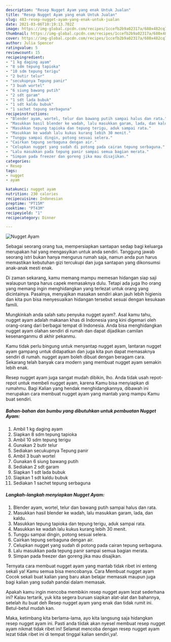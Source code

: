 ```yaml
---
description: "Resep Nugget Ayam yang enak Untuk Jualan"
title: "Resep Nugget Ayam yang enak Untuk Jualan"
slug: 483-resep-nugget-ayam-yang-enak-untuk-jualan
date: 2021-03-06T10:19:13.702Z
image: https://img-global.cpcdn.com/recipes/1ccefb2b9a02317a/680x482cq70/nugget-ayam-foto-resep-utama.jpg
thumbnail: https://img-global.cpcdn.com/recipes/1ccefb2b9a02317a/680x482cq70/nugget-ayam-foto-resep-utama.jpg
cover: https://img-global.cpcdn.com/recipes/1ccefb2b9a02317a/680x482cq70/nugget-ayam-foto-resep-utama.jpg
author: Julia Spencer
ratingvalue: 5
reviewcount: 15
recipeingredient:
- "1 kg daging ayam"
- "8 sdm tepung tapioka"
- "10 sdm tepung terigu"
- "2 butir telur"
- "secukupnya Tepung panir"
- "3 buah wortel"
- "6 siung bawang putih"
- "2 sdt garam"
- "1 sdt lada bubuk"
- "1 sdt kaldu bubuk"
- "1 sachet tepung serbaguna"
recipeinstructions:
- "Blender ayam, wortel, telur dan bawang putih sampai halus dan rata."
- "Masukkan hasil blender ke wadah, lalu masukkan garam, lada, dan kaldu."
- "Masukkan tepung tapioka dan tepung terigu, aduk sampai rata."
- "Masukkan ke wadah lalu kukus kurang lebih 30 menit."
- "Tunggu sampai dingin, potong sesuai selera."
- "Cairkan tepung serbaguna dengan air."
- "Celupkan nugget yang sudah di potong pada cairan tepung serbaguna."
- "Lalu masukkan pada tepung panir sampai semua bagian merata."
- "Simpan pada freezer dan goreng jika mau disajikan."
categories:
- Resep
tags:
- nugget
- ayam

katakunci: nugget ayam 
nutrition: 230 calories
recipecuisine: Indonesian
preptime: "PT15M"
cooktime: "PT43M"
recipeyield: "1"
recipecategory: Dinner

---
```



![Nugget Ayam](https://img-global.cpcdn.com/recipes/1ccefb2b9a02317a/680x482cq70/nugget-ayam-foto-resep-utama.jpg)

Sebagai seorang orang tua, mempersiapkan santapan sedap bagi keluarga merupakan hal yang mengasyikan untuk anda sendiri. Tanggung jawab seorang istri bukan hanya mengurus rumah saja, namun anda pun harus memastikan kebutuhan gizi tercukupi dan juga santapan yang dikonsumsi anak-anak mesti enak.

Di zaman  sekarang, kamu memang mampu memesan hidangan siap saji walaupun tanpa harus capek memasaknya dulu. Tetapi ada juga lho orang yang memang ingin menghidangkan yang terlezat untuk orang yang dicintainya. Pasalnya, menyajikan masakan sendiri akan jauh lebih higienis dan kita pun bisa menyesuaikan hidangan tersebut sesuai dengan kesukaan famili. 



Mungkinkah anda salah satu penyuka nugget ayam?. Asal kamu tahu, nugget ayam adalah makanan khas di Indonesia yang kini digemari oleh orang-orang dari berbagai tempat di Indonesia. Anda bisa menghidangkan nugget ayam olahan sendiri di rumah dan dapat dijadikan camilan kesenanganmu di akhir pekanmu.

Kamu tidak perlu bingung untuk menyantap nugget ayam, lantaran nugget ayam gampang untuk didapatkan dan juga kita pun dapat memasaknya sendiri di rumah. nugget ayam boleh dibuat dengan beragam cara. Sekarang telah banyak cara modern yang membuat nugget ayam semakin lebih enak.

Resep nugget ayam juga sangat mudah dibikin, lho. Anda tidak usah repot-repot untuk membeli nugget ayam, karena Kamu bisa menyiapkan di rumahmu. Bagi Kalian yang hendak menghidangkannya, dibawah ini merupakan cara membuat nugget ayam yang mantab yang mampu Kamu buat sendiri.

<!--inarticleads1-->

##### Bahan-bahan dan bumbu yang dibutuhkan untuk pembuatan Nugget Ayam:

1. Ambil 1 kg daging ayam
1. Siapkan 8 sdm tepung tapioka
1. Ambil 10 sdm tepung terigu
1. Gunakan 2 butir telur
1. Sediakan secukupnya Tepung panir
1. Ambil 3 buah wortel
1. Gunakan 6 siung bawang putih
1. Sediakan 2 sdt garam
1. Siapkan 1 sdt lada bubuk
1. Siapkan 1 sdt kaldu bubuk
1. Sediakan 1 sachet tepung serbaguna




<!--inarticleads2-->

##### Langkah-langkah menyiapkan Nugget Ayam:

1. Blender ayam, wortel, telur dan bawang putih sampai halus dan rata.
1. Masukkan hasil blender ke wadah, lalu masukkan garam, lada, dan kaldu.
1. Masukkan tepung tapioka dan tepung terigu, aduk sampai rata.
1. Masukkan ke wadah lalu kukus kurang lebih 30 menit.
1. Tunggu sampai dingin, potong sesuai selera.
1. Cairkan tepung serbaguna dengan air.
1. Celupkan nugget yang sudah di potong pada cairan tepung serbaguna.
1. Lalu masukkan pada tepung panir sampai semua bagian merata.
1. Simpan pada freezer dan goreng jika mau disajikan.




Ternyata cara membuat nugget ayam yang mantab tidak ribet ini enteng sekali ya! Kamu semua bisa mencobanya. Cara Membuat nugget ayam Cocok sekali buat kalian yang baru akan belajar memasak maupun juga bagi kalian yang sudah pandai dalam memasak.

Apakah kamu ingin mencoba membikin resep nugget ayam lezat sederhana ini? Kalau tertarik, yuk kita segera buruan siapkan alat-alat dan bahannya, setelah itu buat deh Resep nugget ayam yang enak dan tidak rumit ini. Betul-betul mudah kan. 

Maka, ketimbang kita berlama-lama, ayo kita langsung saja hidangkan resep nugget ayam ini. Pasti anda tiidak akan nyesel membuat resep nugget ayam nikmat tidak ribet ini! Selamat mencoba dengan resep nugget ayam lezat tidak ribet ini di tempat tinggal kalian sendiri,ya!.


